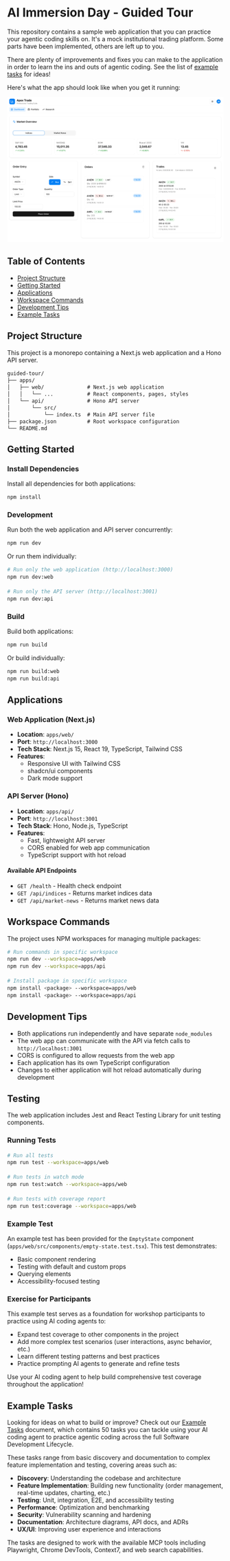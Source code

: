 # AI Immersion Day - Guided Tour

This repository contains a sample web application that you can practice your agentic coding skills on. It's a mock institutional trading platform. Some parts have been implemented, others are left up to you.

There are plenty of improvements and fixes you can make to the application in order to learn the ins and outs of agentic coding. See the list of [example tasks](#example-tasks) for ideas!

Here's what the app should look like when you get it running:

![Demo trading app dashboard screenshot](docs/images/apex-trading-dashboard.png)

## Table of Contents

- [Project Structure](#project-structure)
- [Getting Started](#getting-started)
- [Applications](#applications)
- [Workspace Commands](#workspace-commands)
- [Development Tips](#development-tips)
- [Example Tasks](#example-tasks)

## Project Structure

This project is a monorepo containing a Next.js web application and a Hono API server.

```
guided-tour/
├── apps/
│   ├── web/              # Next.js web application
│   │   └── ...           # React components, pages, styles
│   └── api/              # Hono API server
│       └── src/
│           └── index.ts  # Main API server file
├── package.json          # Root workspace configuration
└── README.md
```

## Getting Started

### Install Dependencies

Install all dependencies for both applications:

```bash
npm install
```

### Development

Run both the web application and API server concurrently:

```bash
npm run dev
```

Or run them individually:

```bash
# Run only the web application (http://localhost:3000)
npm run dev:web

# Run only the API server (http://localhost:3001)
npm run dev:api
```

### Build

Build both applications:

```bash
npm run build
```

Or build individually:

```bash
npm run build:web
npm run build:api
```

## Applications

### Web Application (Next.js)

- **Location**: `apps/web/`
- **Port**: `http://localhost:3000`
- **Tech Stack**: Next.js 15, React 19, TypeScript, Tailwind CSS
- **Features**: 
  - Responsive UI with Tailwind CSS
  - shadcn/ui components
  - Dark mode support

### API Server (Hono)

- **Location**: `apps/api/`
- **Port**: `http://localhost:3001`
- **Tech Stack**: Hono, Node.js, TypeScript
- **Features**:
  - Fast, lightweight API server
  - CORS enabled for web app communication
  - TypeScript support with hot reload

#### Available API Endpoints

- `GET /health` - Health check endpoint
- `GET /api/indices` - Returns market indices data
- `GET /api/market-news` - Returns market news data

## Workspace Commands

The project uses NPM workspaces for managing multiple packages:

```bash
# Run commands in specific workspace
npm run dev --workspace=apps/web
npm run dev --workspace=apps/api

# Install package in specific workspace
npm install <package> --workspace=apps/web
npm install <package> --workspace=apps/api
```

## Development Tips

- Both applications run independently and have separate `node_modules`
- The web app can communicate with the API via fetch calls to `http://localhost:3001`
- CORS is configured to allow requests from the web app
- Each application has its own TypeScript configuration
- Changes to either application will hot reload automatically during development

## Testing

The web application includes Jest and React Testing Library for unit testing components.

### Running Tests

```bash
# Run all tests
npm run test --workspace=apps/web

# Run tests in watch mode
npm run test:watch --workspace=apps/web

# Run tests with coverage report
npm run test:coverage --workspace=apps/web
```

### Example Test

An example test has been provided for the `EmptyState` component (`apps/web/src/components/empty-state.test.tsx`). This test demonstrates:

- Basic component rendering
- Testing with default and custom props
- Querying elements
- Accessibility-focused testing

### Exercise for Participants

This example test serves as a foundation for workshop participants to practice using AI coding agents to:

- Expand test coverage to other components in the project
- Add more complex test scenarios (user interactions, async behavior, etc.)
- Learn different testing patterns and best practices
- Practice prompting AI agents to generate and refine tests

Use your AI coding agent to help build comprehensive test coverage throughout the application!

## Example Tasks

Looking for ideas on what to build or improve? Check out our [Example Tasks](docs/EXAMPLE_TASKS.md) document, which contains 50 tasks you can tackle using your AI coding agent to practice agentic coding across the full Software Development Lifecycle.

These tasks range from basic discovery and documentation to complex feature implementation and testing, covering areas such as:

- **Discovery**: Understanding the codebase and architecture
- **Feature Implementation**: Building new functionality (order management, real-time updates, charting, etc.)
- **Testing**: Unit, integration, E2E, and accessibility testing
- **Performance**: Optimization and benchmarking
- **Security**: Vulnerability scanning and hardening
- **Documentation**: Architecture diagrams, API docs, and ADRs
- **UX/UI**: Improving user experience and interactions

The tasks are designed to work with the available MCP tools including Playwright, Chrome DevTools, Context7, and web search capabilities.
